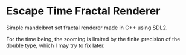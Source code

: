 # Escape Time Fractal Renderer
Simple mandelbrot set fractal renderer made in C++ using SDL2.

For the time being, the zooming is limited by the finite precision of the double type, which I may try to fix later.